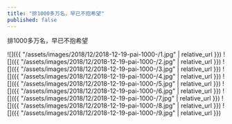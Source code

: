 ```yaml
---
title: "排1000多万名，早已不抱希望"
published: false
---
```

排1000多万名，早已不抱希望



![]({{ "/assets/images/2018/12/2018-12-19-pai-1000-/1.jpg" | relative_url }})
![]({{ "/assets/images/2018/12/2018-12-19-pai-1000-/2.jpg" | relative_url }})
![]({{ "/assets/images/2018/12/2018-12-19-pai-1000-/3.jpg" | relative_url }})
![]({{ "/assets/images/2018/12/2018-12-19-pai-1000-/4.jpg" | relative_url }})
![]({{ "/assets/images/2018/12/2018-12-19-pai-1000-/5.jpg" | relative_url }})
![]({{ "/assets/images/2018/12/2018-12-19-pai-1000-/6.jpg" | relative_url }})
![]({{ "/assets/images/2018/12/2018-12-19-pai-1000-/7.jpg" | relative_url }})
![]({{ "/assets/images/2018/12/2018-12-19-pai-1000-/8.jpg" | relative_url }})
![]({{ "/assets/images/2018/12/2018-12-19-pai-1000-/9.jpg" | relative_url }})
